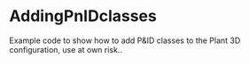 # AddingPnIDclasses
Example code to show how to add P&amp;ID classes to the Plant 3D configuration, use at own risk..
